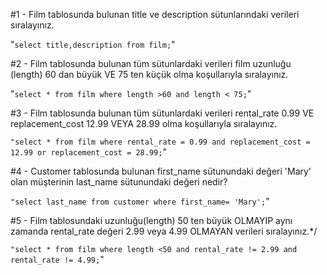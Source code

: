 #1 - Film tablosunda bulunan title ve description sütunlarındaki verileri sıralayınız.

 "`select title,description from film;`"

#2 - Film tablosunda bulunan tüm sütunlardaki verileri film uzunluğu (length) 60 dan büyük VE 75 ten küçük olma koşullarıyla sıralayınız.

 "`select * from film where length >60 and length < 75;`"

#3 - Film tablosunda bulunan tüm sütunlardaki verileri rental_rate 0.99 VE replacement_cost 12.99 VEYA 28.99 olma koşullarıyla sıralayınız.

 `"select * from film where rental_rate = 0.99 and replacement_cost = 12.99 or replacement_cost = 28.99;`"


#4 - Customer tablosunda bulunan first_name sütunundaki değeri 'Mary' olan müşterinin last_name sütunundaki değeri nedir?

`"select last_name from customer where first_name= 'Mary';`"


#5 - Film tablosundaki uzunluğu(length) 50 ten büyük OLMAYIP aynı zamanda rental_rate değeri 2.99 veya 4.99 OLMAYAN verileri sıralayınız.*/

 `"select * from film where length <50 and rental_rate != 2.99 and rental_rate != 4.99;`"
 